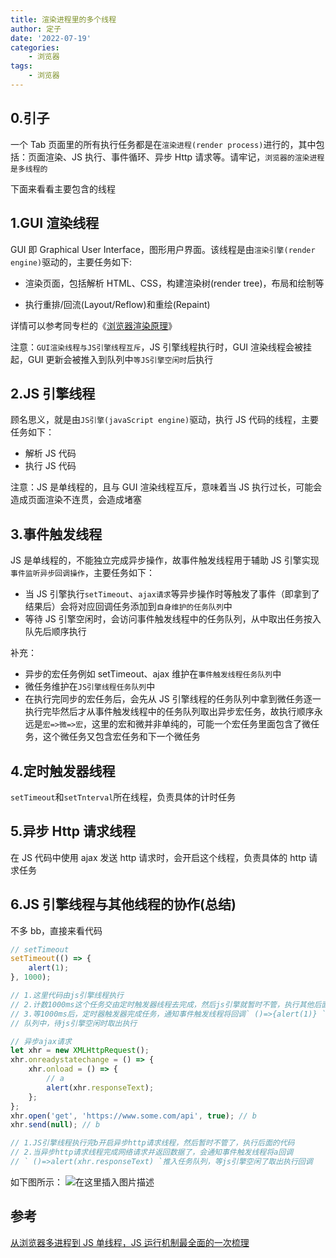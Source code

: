 ```yaml
---
title: 渲染进程里的多个线程
author: 定子
date: '2022-07-19'
categories:
    - 浏览器
tags:
    - 浏览器
---
```


## 0.引子

一个 Tab 页面里的所有执行任务都是在`渲染进程(render process)`进行的，其中包括：页面渲染、JS 执行、事件循环、异步 Http 请求等。请牢记，`浏览器的渲染进程是多线程的`

下面来看看主要包含的线程

## 1.GUI 渲染线程

GUI 即 Graphical User Interface，图形用户界面。该线程是由`渲染引擎(render engine)`驱动的，主要任务如下:

-   渲染页面，包括解析 HTML、CSS，构建渲染树(render tree)，布局和绘制等

-   执行重排/回流(Layout/Reflow)和重绘(Repaint)

详情可以参考同专栏的《[浏览器渲染原理](https://blog.csdn.net/Xiaoyc7/article/details/125550420)》

注意：`GUI渲染线程与JS引擎线程互斥`，JS 引擎线程执行时，GUI 渲染线程会被挂起，GUI 更新会被推入到队列中`等JS引擎空闲时`后执行

## 2.JS 引擎线程

顾名思义，就是由`JS引擎(javaScript engine)`驱动，执行 JS 代码的线程，主要任务如下：

-   解析 JS 代码
-   执行 JS 代码

注意：JS 是单线程的，且与 GUI 渲染线程互斥，意味着当 JS 执行过长，可能会造成页面渲染不连贯，会造成堵塞

## 3.事件触发线程

JS 是单线程的，不能独立完成异步操作，故事件触发线程用于辅助 JS 引擎实现`事件监听异步回调操作`，主要任务如下：

-   当 JS 引擎执行`setTimeout`、`ajax请求`等异步操作时等触发了事件（即拿到了结果后）会将对应回调任务添加到`自身维护的任务队列`中
-   等待 JS 引擎空闲时，会访问事件触发线程中的任务队列，从中取出任务按入队先后顺序执行

补充：

-   异步的宏任务例如 setTimeout、ajax 维护在`事件触发线程任务队列`中
-   微任务维护在`JS引擎线程任务队列`中
-   在执行完同步的宏任务后，会先从 JS 引擎线程的任务队列中拿到微任务逐一执行完毕然后才从事件触发线程中的任务队列取出异步宏任务，故执行顺序永远是`宏=>微=>宏`，这里的宏和微并非单纯的，可能一个宏任务里面包含了微任务，这个微任务又包含宏任务和下一个微任务

## 4.定时触发器线程

`setTimeout`和`setTnterval`所在线程，负责具体的计时任务

## 5.异步 Http 请求线程

在 JS 代码中使用 ajax 发送 http 请求时，会开启这个线程，负责具体的 http 请求任务

## 6.JS 引擎线程与其他线程的协作(总结)

不多 bb，直接来看代码

```js
// setTimeout
setTimeout(() => {
    alert(1);
}, 1000);

// 1.这里代码由js引擎线程执行
// 2.计数1000ms这个任务交由定时触发器线程去完成，然后js引擎就暂时不管，执行其他后面的代码
// 3.等1000ms后，定时器触发器完成任务，通知事件触发线程将回调` ()=>{alert(1)} `推入到任务
// 队列中，待js引擎空闲时取出执行
```

```js
// 异步ajax请求
let xhr = new XMLHttpRequest();
xhr.onreadystatechange = () => {
    xhr.onload = () => {
        // a
        alert(xhr.responseText);
    };
};
xhr.open('get', 'https://www.some.com/api', true); // b
xhr.send(null); // b

// 1.JS引擎线程执行完b开启异步http请求线程，然后暂时不管了，执行后面的代码
// 2.当异步http请求线程完成网络请求并返回数据了，会通知事件触发线程将a回调
// ` ()=>alert(xhr.responseText) `推入任务队列，等js引擎空闲了取出执行回调
```

如下图所示：
![在这里插入图片描述](https://p3-juejin.byteimg.com/tos-cn-i-k3u1fbpfcp/1a0b22842c5a4890a624ab34f1a381ed~tplv-k3u1fbpfcp-zoom-1.image)

## 参考

[从浏览器多进程到 JS 单线程，JS 运行机制最全面的一次梳理](https://segmentfault.com/a/1190000012925872)
